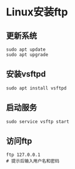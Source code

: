 # Linux安装ftp

## 更新系统
```shell
sudo apt update
sudo apt upgrade
```
## 安装vsftpd
```shell
sudo apt install vsftpd
```

## 启动服务
```shell
sudo service vsftp start
```

## 访问ftp
```shell
ftp 127.0.0.1
# 提示后输入用户名和密码
```

